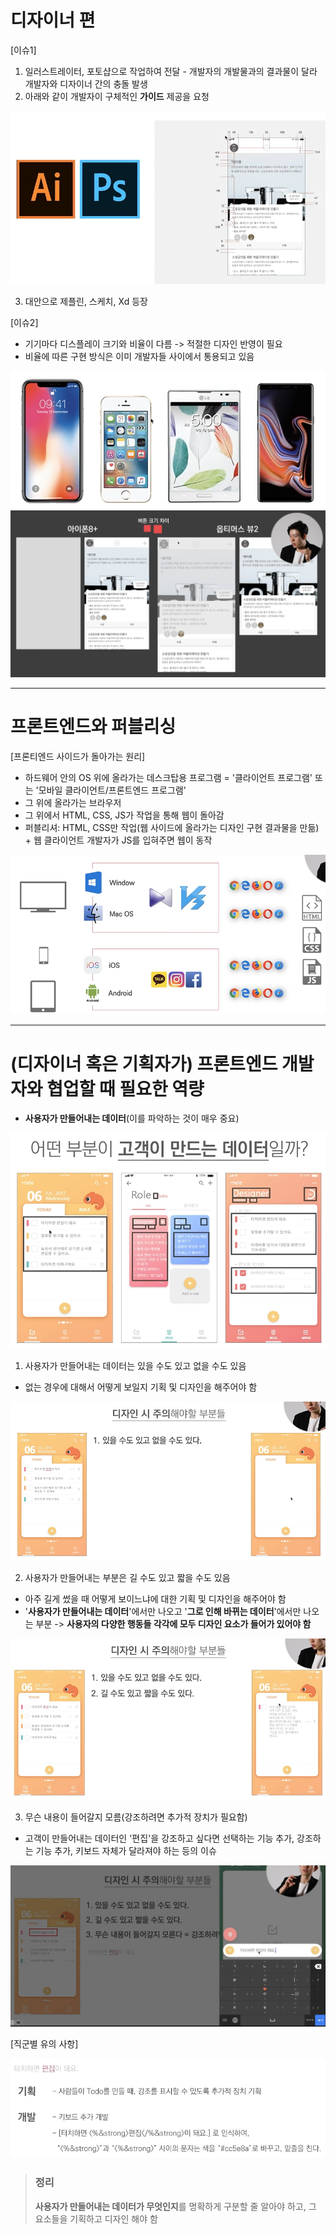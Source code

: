 # 디자이너 편
[이슈1]
1) 일러스트레이터, 포토샵으로 작업하여 전달 - 개발자의 개발물과의 결과물이 달라 개발자와 디자이너 간의 충돌 발생
2) 아래와 같이 개발자이 구체적인 **가이드** 제공을 요청

![img_50.PNG](images/img_50.PNG)

3) 대안으로 제플린, 스케치, Xd 등장

[이슈2]
- 기기마다 디스플레이 크기와 비율이 다름 -> 적절한 디자인 반영이 필요
- 비율에 따른 구현 방식은 이미 개발자들 사이에서 통용되고 있음

![img_51.PNG](images/img_51.PNG)
![img_52.PNG](images/img_52.PNG)

---
# 프론트엔드와 퍼블리싱
[프론티엔드 사이드가 돌아가는 원리]
- 하드웨어 안의 OS 위에 올라가는 데스크탑용 프로그램 = '클라이언트 프로그램' 또는 '모바일 클라이언트/프론트엔드 프로그램'
- 그 위에 올라가는 브라우저 
- 그 위에서 HTML, CSS, JS가 작업을 통해 웹이 돌아감
- 퍼블리셔: HTML, CSS만 작업(웹 사이드에 올라가는 디자인 구현 결과물을 만듦) + 웹 클라이언트 개발자가 JS를 입혀주면 웹이 동작

![img_53.PNG](images/img_53.PNG)

---
# (디자이너 혹은 기획자가) 프론트엔드 개발자와 협업할 때 필요한 역량
- **사용자가 만들어내는 데이터**(이를 파악하는 것이 매우 중요)

![img_54.PNG](images/img_54.PNG)

1) 사용자가 만들어내는 데이터는 있을 수도 있고 없을 수도 있음 </br>
- 없는 경우에 대해서 어떻게 보일지 기획 및 디자인을 해주어야 함

![img_55.PNG](images/img_55.PNG)

2) 사용자가 만들어내는 부분은 길 수도 있고 짧을 수도 있음 </br>
- 아주 길게 썼을 때 어떻게 보이느냐에 대한 기획 및 디자인을 해주어야 함 </br>
- '**사용자가 만들어내는 데이터**'에서만 나오고 '**그로 인해 바뀌는 데이터**'에서만 나오는 부분 -> **사용자의 다양한 행동들 각각에 모두 디자인 요소가 들어가 있어야 함**

![img_56.PNG](images/img_56.PNG)

3) 무슨 내용이 들어갈지 모름(강조하려면 추가적 장치가 필요함) </br>
- 고객이 만들어내는 데이터인 '편집'을 강조하고 싶다면 선택하는 기능 추가, 강조하는 기능 추가, 키보드 자체가 달라져야 하는 등의 이슈

![img_57.PNG](images/img_57.PNG)

[직군별 유의 사항]

![img_58.PNG](images/img_58.PNG)

> ### 정리
> **사용자가 만들어내는 데이터가 무엇인지**를 명확하게 구분할 줄 알아야 하고, 그 요소들을 기획하고 디자인 해야 함


